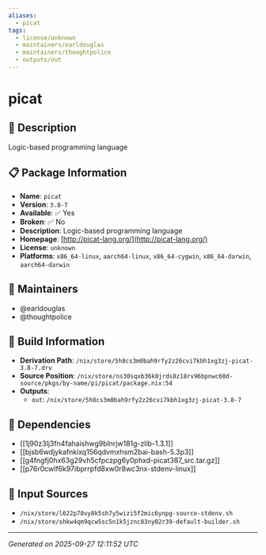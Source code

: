 ```yaml
---
aliases:
  - picat
tags:
  - license/unknown
  - maintainers/earldouglas
  - maintainers/thoughtpolice
  - outputs/out
---
```


# picat

## 📝 Description

Logic-based programming language

## 📋 Package Information

- **Name**: `picat`
- **Version**: `3.8-7`
- **Available**: ✅ Yes
- **Broken**: ✅ No
- **Description**: Logic-based programming language
- **Homepage**: [http://picat-lang.org/](http://picat-lang.org/)
- **License**: `unknown`
- **Platforms**: `x86_64-linux`, `aarch64-linux`, `x86_64-cygwin`, `x86_64-darwin`, `aarch64-darwin`
## 👥 Maintainers

- @earldouglas
- @thoughtpolice


## 🔧 Build Information

- **Derivation Path**: `/nix/store/5h8cs3m0bah9rfy2z26cvi7kbh1xg3zj-picat-3.8-7.drv`
- **Source Position**: `/nix/store/ns30sqxb36k8jrds8z18rv96bpnwc60d-source/pkgs/by-name/pi/picat/package.nix:54`
- **Outputs**:
  - `out`:  `/nix/store/5h8cs3m0bah9rfy2z26cvi7kbh1xg3zj-picat-3.8-7`

## 🔗 Dependencies

- [[1j90z3lj3fn4fahaishwg9blnrjw181g-zlib-1.3.1]]
- [[bjsb6wdjykafnkixq156qdvmxhsm2bai-bash-5.3p3]]
- [[g4fngfj0hx63g29vh5cfpczpg6y0phxd-picat387_src.tar.gz]]
- [[p76r0cwlf6k97ibprrpfd8xw0r8wc3nx-stdenv-linux]]

## 📁 Input Sources

- `/nix/store/l622p70vy8k5sh7y5wizi5f2mic6ynpg-source-stdenv.sh`
- `/nix/store/shkw4qm9qcw5sc5n1k5jznc83ny02r39-default-builder.sh`

---
*Generated on 2025-09-27 12:11:52 UTC*
